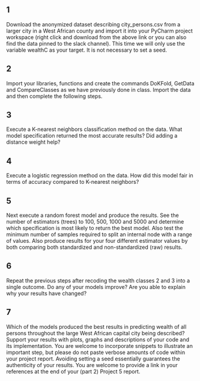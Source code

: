 ## 1
Download the anonymized dataset describing city_persons.csv from a larger city in a West African county and import it into your PyCharm project workspace (right click and download from the above link or you can also find the data pinned to the slack channel). This time we will only use the variable wealthC as your target. It is not necessary to set a seed.

## 2

Import your libraries, functions and create the commands DoKFold, GetData and CompareClasses as we have previously done in class. Import the data and then complete the following steps.

## 3

Execute a K-nearest neighbors classification method on the data. What model specification returned the most accurate results? Did adding a distance weight help?

## 4

Execute a logistic regression method on the data. How did this model fair in terms of accuracy compared to K-nearest neighbors?

## 5

Next execute a random forest model and produce the results. See the number of estimators (trees) to 100, 500, 1000 and 5000 and determine which specification is most likely to return the best model. Also test the minimum number of samples required to split an internal node with a range of values. Also produce results for your four different estimator values by both comparing both standardized and non-standardized (raw) results.

## 6

Repeat the previous steps after recoding the wealth classes 2 and 3 into a single outcome. Do any of your models improve? Are you able to explain why your results have changed?

## 7

Which of the models produced the best results in predicting wealth of all persons throughout the large West African capital city being described? Support your results with plots, graphs and descriptions of your code and its implementation. You are welcome to incorporate snippets to illustrate an important step, but please do not paste verbose amounts of code within your project report. Avoiding setting a seed essentially guarantees the authenticity of your results. You are welcome to provide a link in your references at the end of your (part 2) Project 5 report.
